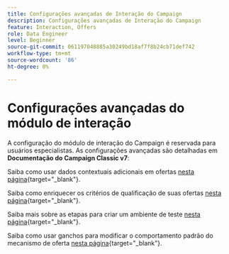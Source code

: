 ```yaml
---
title: Configurações avançadas de Interação do Campaign
description: Configurações avançadas de Interação do Campaign
feature: Interaction, Offers
role: Data Engineer
level: Beginner
source-git-commit: 061197048885a30249bd18af7f8b24cb71def742
workflow-type: tm+mt
source-wordcount: '86'
ht-degree: 0%

---
```


# Configurações avançadas do módulo de interação

A configuração do módulo de interação do Campaign é reservada para usuários especialistas. As configurações avançadas são detalhadas em **Documentação do Campaign Classic v7**:

Saiba como usar dados contextuais adicionais em ofertas [nesta página](https://experienceleague.adobe.com/docs/campaign-classic/using/managing-offers/advanced-parameters/additional-data.html){target="_blank"}.

Saiba como enriquecer os critérios de qualificação de suas ofertas [nesta página](https://experienceleague.adobe.com/docs/campaign-classic/using/managing-offers/advanced-parameters/extension-example.html){target="_blank"}.

Saiba mais sobre as etapas para criar um ambiente de teste  [nesta página](https://experienceleague.adobe.com/docs/campaign-classic/using/managing-offers/advanced-parameters/creating-a-test-environment.html){target="_blank"}.

Saiba como usar ganchos para modificar o comportamento padrão do mecanismo de oferta [nesta página](https://experienceleague.adobe.com/docs/campaign-classic/using/managing-offers/advanced-parameters/hooks.html){target="_blank"}.

